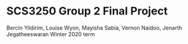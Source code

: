 # SCS3250 Group 2 Final Project
 Bercin Yildirim, Louise Wyon, Mayisha Sabia, Vernon Naidoo, Jenarth Jegatheeswaran
 Winter 2020 term

